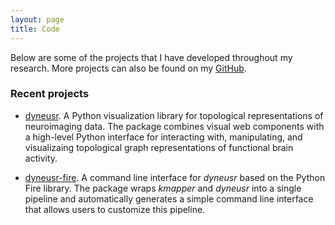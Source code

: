 ```yaml
---
layout: page
title: Code
---
```


Below are some of the projects that I have developed throughout my research. More projects can also be found on my [GitHub](https://github.com/calebgeniesse).


### Recent projects

- [dyneusr](https://braindynamicslab.github.io/dyneusr/). A Python visualization library for topological representations of neuroimaging data. The package combines visual web components with a high-level Python interface for interacting with, manipulating, and visualizaing topological graph representations of functional brain activity.

- [dyneusr-fire](https://braindynamicslab.github.io/dyneusr-fire/). A command line interface for *dyneusr* based on the Python Fire library. The package wraps *kmapper* and *dyneusr* into a single pipeline and automatically generates a simple command line interface that allows users to customize this pipeline. 

